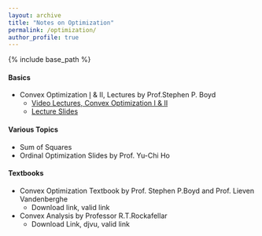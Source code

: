 ```yaml
---
layout: archive
title: "Notes on Optimization"
permalink: /optimization/
author_profile: true
---
```


{% include base_path %}

#### Basics
- Convex Optimization [I](http://stanford.edu/class/ee364a/index.html) & II, Lectures by Prof.Stephen P. Boyd
	- [Video Lectures, Convex Optimization I & II](https://www.youtube.com/playlist?list=PL3D9A62846A129C47)
    - [Lecture Slides](http://stanford.edu/class/ee364a/lectures.html)

#### Various Topics
- Sum of Squares 
- Ordinal Optimization
    Slides by Prof. Yu-Chi Ho

#### Textbooks
- Convex Optimization Textbook by Prof. Stephen P.Boyd and Prof. Lieven Vandenberghe
	- Download link, valid link
- Convex Analysis by Professor R.T.Rockafellar
	- Download Link, djvu, valid link
